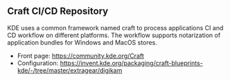 Craft CI/CD Repository
----------------------

KDE uses a common framework named craft to process applications CI and CD workflow on different platforms.
The workflow supports notarization of application bundles for Windows and MacOS stores.

- Front page:      https://community.kde.org/Craft
- Configuration:   https://invent.kde.org/packaging/craft-blueprints-kde/-/tree/master/extragear/digikam

